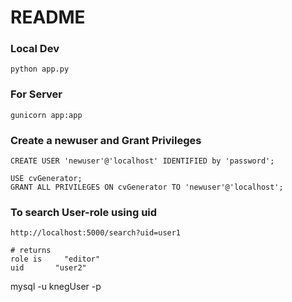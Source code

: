 # README
### Local Dev
```
python app.py
```
### For Server
```
gunicorn app:app
```

### Create a newuser and Grant Privileges 
```SQLcommand
CREATE USER 'newuser'@'localhost' IDENTIFIED by 'password';

USE cvGenerator;
GRANT ALL PRIVILEGES ON cvGenerator TO 'newuser'@'localhost';
```

### To search User-role using uid
```
http://localhost:5000/search?uid=user1 

# returns 
role is 	"editor"
uid	      "user2"

```


 mysql -u knegUser -p

